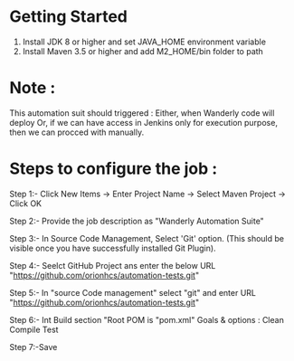Getting Started 
===============

1. Install JDK 8 or higher and set JAVA_HOME environment variable
2. Install Maven 3.5 or higher and add M2_HOME/bin folder to path


Note : 
======
This automation suit should triggered :
Either,
when Wanderly code will deploy 
Or,
if we can have access in Jenkins only for execution purpose, then we can procced with manually.

Steps to configure the job : 
============================
Step 1:- Click New Items -> Enter Project Name -> Select Maven Project -> Click OK

Step 2:- Provide the job description as "Wanderly Automation Suite"

Step 3:- In Source Code Management, Select 'Git' option. (This should be visible once you have successfully installed Git Plugin).

Step 4:- Seelct GitHub Project ans enter the below URL "https://github.com/orionhcs/automation-tests.git"

Step 5:- In "source Code management" select "git" and enter URL "https://github.com/orionhcs/automation-tests.git"

Step 6:- Int Build section "Root POM is "pom.xml"
	Goals & options : Clean Compile Test
	
Step 7:-Save


    
  
    